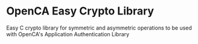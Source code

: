 # OpenCA Easy Crypto Library

Easy C crypto library for symmetric and asymmetric operations to be used with OpenCA's
Application Authentication Library
